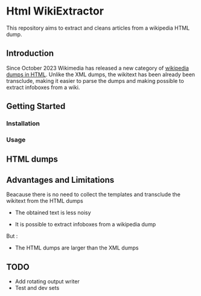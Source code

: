# Html WikiExtractor

This repository aims to extract and cleans articles from a wikipedia HTML dump.

## Introduction

Since October 2023 Wikimedia has released a new category of [wikipedia dumps in HTML](https://dumps.wikimedia.org/other/enterprise_html/runs/). Unlike the XML dumps, the wikitext has been already been transclude, making it easier to parse the dumps and making possible to extract infoboxes from a wiki.

## Getting Started

### Installation

### Usage

## HTML dumps

<!-- Add typology of html dumps -->

## Advantages and Limitations

Beacause there is no need to collect the templates and transclude the wikitext from the HTML dumps

- The obtained text is less noisy
<!-- Include example -->
- It is possible to extract infoboxes from a wikipedia dump

But :

- The HTML dumps are larger than the XML dumps
<!-- Include list of size -->

## TODO

- Add rotating output writer
- Test and dev sets
